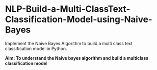 # NLP-Build-a-Multi-ClassText-Classification-Model-using-Naive-Bayes
Implement the Naive Bayes Algorithm to build a multi class text classification model in Python.

**Aim: To understand the Naive bayes algorithm and build a multiclass classification model**
